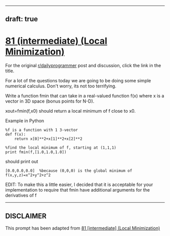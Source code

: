 ---
draft: true
----

# [81 (intermediate) (Local Minimization)](https://www.reddit.com/r/dailyprogrammer/comments/x539t/7252012_challenge_81_intermediate_local/)

For the original [r/dailyprogrammer](https://www.reddit.com/r/dailyprogrammer/) post and discussion, click the link in the title.

For a lot of the questions today we are going to be doing some simple numerical calculus.  Don't worry, its not too terrifying.

Write a function fmin that can take in a real-valued function f(x) where x is a vector in 3D space (bonus points for N-D).

xout=fmin(f,x0) should return a local minimum of f close to x0.

Example in Python


```
%f is a function with 1 3-vector
def f(x):
    return x[0]**2+x[1]**2+x[2]**2

%find the local minimum of f, starting at (1,1,1)
print fmin(f,[1.0,1.0,1.0])
```
should print out


```
[0.0,0.0,0.0]  %because (0,0,0) is the global minimum of f(x,y,z)=x^2+y^2+z^2
```
EDIT:  To make this a little easier, I decided that it is acceptable for your implementation to require that fmin have additional arguments for the derivatives of f


----
## **DISCLAIMER**
This prompt has been adapted from [81 [intermediate] (Local Minimization)](https://www.reddit.com/r/dailyprogrammer/comments/x539t/7252012_challenge_81_intermediate_local/
)
